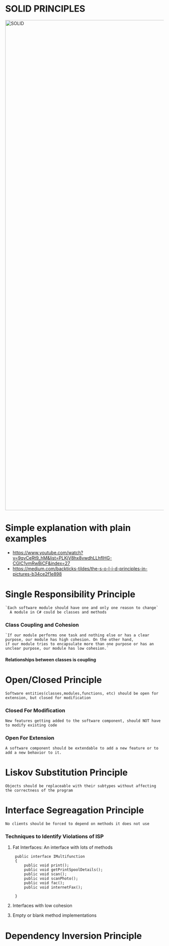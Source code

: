 # SOLID PRINCIPLES
<img width="1557" alt="SOLID" src="https://user-images.githubusercontent.com/11143215/156481834-ecd1ca25-64b9-43e3-9138-9818abf56854.PNG">



# Simple explanation with plain examples
- https://www.youtube.com/watch?v=9qvCeRt9_hM&list=PLKjV8hx8vwdhLLhfIHG-CGIC1vmRwBiCF&index=27
- https://medium.com/backticks-tildes/the-s-o-l-i-d-principles-in-pictures-b34ce2f1e898
# Single Responsibility Principle
    `Each software module should have one and only one reason to change`
      A module in C# could be classes and methods

   ### Class Coupling and Cohesion
    `If our module performs one task and nothing else or has a clear purpose, our module has high cohesion. On the other hand, 
    if our module tries to encapsulate more than one purpose or has an unclear purpose, our module has low cohesion.`
    
   #### Relationships between classes is coupling
   
# Open/Closed Principle
  `Software entities(classes,modules,functions, etc) should be open for extension, but closed for modification`
  ### Closed For Modification
    New features getting added to the software component, should NOT have to modify existing code
  
  ### Open For Extension
    A software component should be extendable to add a new feature or to add a new behavior to it.
  
# Liskov Substitution Principle
    Objects should be replaceable with their subtypes without affecting the correctness of the program

# Interface Segreagation Principle
    No clients should be forced to depend on methods it does not use
    
### Techniques to Identify Violations of ISP
1. Fat Interfaces: An interface with lots of methods

        public interface IMultifunction 
        {
            public void print();
            public void getPrintSpoolDetails();
            public void scan();
            public void scanPhoto();
            public void fac();
            public void internetFax();

        }
    
2. Interfaces with low cohesion
3. Empty or blank method implementations


# Dependency Inversion Principle
 
 
   
   
